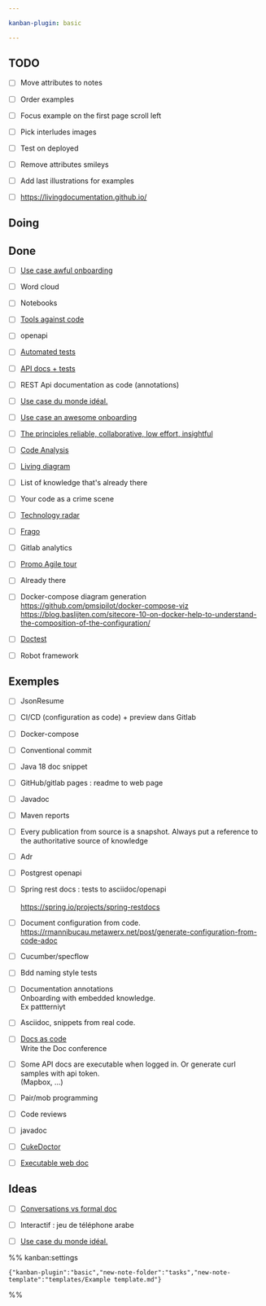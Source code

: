 ```yaml
---

kanban-plugin: basic

---
```


## TODO

- [ ] Move attributes to notes
- [ ] Order examples
- [ ] Focus example on the first page scroll left
- [ ] Pick interludes images
- [ ] Test on deployed
- [ ] Remove attributes smileys
- [ ] Add last illustrations for examples
- [ ] https://livingdocumentation.github.io/


## Doing



## Done

- [ ] [Use case  awful onboarding](tasks/Use%20case%20%20awful%20onboarding.md)
- [ ] Word cloud
- [ ] Notebooks
- [ ] [Tools against code](tasks/Tools%20against%20code.md)
- [ ] openapi
- [ ] [Automated tests](tasks/Automated%20tests.md)
- [ ] [API docs + tests](tasks/API%20docs%20+%20tests.md)
- [ ] REST Api documentation as code (annotations)
- [ ] [Use case du monde idéal.](tasks/Use%20case%20du%20monde%20idéal..md)
- [ ] [Use case  an awesome onboarding](tasks/Use%20case%20%20an%20awesome%20onboarding.md)
- [ ] [The principles   reliable, collaborative, low effort, insightful](tasks/The%20principles%20%20%20reliable,%20collaborative,%20low%20effort,%20insightful.md)
- [ ] [Code Analysis](tasks/Code%20is%20documentation.md)
- [ ] [Living diagram](tasks/Living%20diagram.md)
- [ ] List of knowledge that's already there
- [ ] Your code as a crime scene
- [ ] [Technology radar](tasks/Technology%20radar.md)
- [ ] [Frago](tasks/Frago.md)
- [ ] Gitlab analytics
- [ ] [Promo Agile tour](tasks/Promo%20Agile%20tour.md)
- [ ] Already there
- [ ] Docker-compose diagram generation <br>https://github.com/pmsipilot/docker-compose-viz<br>https://blog.baslijten.com/sitecore-10-on-docker-help-to-understand-the-composition-of-the-configuration/
- [ ] [Doctest](tasks/Doctest.md)
- [ ] Robot framework


## Exemples

- [ ] JsonResume
- [ ] CI/CD (configuration as code) + preview dans Gitlab
- [ ] Docker-compose
- [ ] Conventional commit
- [ ] Java 18 doc snippet
- [ ] GitHub/gitlab pages : readme to web page
- [ ] Javadoc
- [ ] Maven reports
- [ ] Every publication from source is a snapshot. Always put a reference to the authoritative source of knowledge
- [ ] Adr
- [ ] Postgrest openapi
- [ ] Spring rest docs : tests to asciidoc/openapi<br><br>https://spring.io/projects/spring-restdocs
- [ ] Document configuration from code.<br>https://rmannibucau.metawerx.net/post/generate-configuration-from-code-adoc
- [ ] Cucumber/specflow
- [ ] Bdd naming style tests
- [ ] Documentation annotations<br>Onboarding with embedded knowledge.<br>Ex pattterniyt
- [ ] Asciidoc, snippets from real code.
- [ ] [Docs as code](tasks/Docs%20as%20code.md)<br>Write the Doc conference
- [ ] Some API docs are executable when logged in. Or generate curl samples with api token.<br>(Mapbox, ...)
- [ ] Pair/mob programming
- [ ] Code reviews
- [ ] javadoc
- [ ] [CukeDoctor](tasks/CukeDoctor.md)
- [ ] [Executable web doc](tasks/Executable%20web%20doc.md)


## Ideas

- [ ] [Conversations vs formal doc](tasks/Conversations%20vs%20formal%20doc.md)
- [ ] Interactif : jeu de téléphone arabe
- [ ] [Use case du monde idéal.](tasks/Use%20case%20du%20monde%20idéal..md)




%% kanban:settings
```
{"kanban-plugin":"basic","new-note-folder":"tasks","new-note-template":"templates/Example template.md"}
```
%%